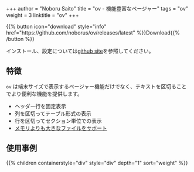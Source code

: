 +++
author = "Noboru Saito"
title = "ov - 機能豊富なページャー"
tags = "ov"
weight = 3
linktitle = "ov"
+++

<div id="download">
{{% button icon="download" style="info" href="https://github.com/noborus/ov/releases/latest" %}}Download{{% /button %}}
</div>

 インストール、設定については[github site](https://github.com/noborus/ov)を参照してください。

## 特徴

`ov` は端末サイズで表示するページャー機能だけでなく、テキストを区切ることでより便利な機能を提供します。

* ヘッダー行を固定表示
* 列を区切ってテーブル形式の表示
* 行を区切ってセクション単位での表示
* [メモリよりも大きなファイルをサポート](memory)

## 使用事例

{{% children containerstyle="div" style="div" depth="1" sort="weight" %}}